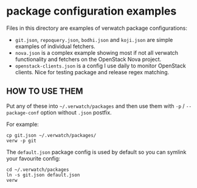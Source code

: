 package configuration examples
==============================

Files in this directory are examples of verwatch package configurations:

 * `git.json`, `repoquery.json`, `bodhi.json` and `koji.json` are simple
   examples of individual fetchers.
 * `nova.json` is a complex example showing most if not all verwatch
   functionality and fetchers on the OpenStack Nova project.
 * `openstack-clients.json` is a config I use daily to monitor OpenStack
   clients. Nice for testing package and release regex matching.


HOW TO USE THEM
---------------

Put any of these into `~/.verwatch/packages` and then use them with
`-p` / `--package-conf` option without `.json` postfix.

For example:

    cp git.json ~/.verwatch/packages/
    verw -p git

The `default.json` package config is used by default so you can symlink your
favourite config:

    cd ~/.verwatch/packages
    ln -s git.json default.json
    verw
